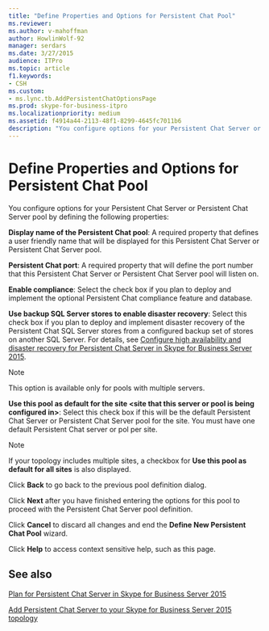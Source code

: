 ```yaml
---
title: "Define Properties and Options for Persistent Chat Pool"
ms.reviewer: 
ms.author: v-mahoffman
author: HowlinWolf-92
manager: serdars
ms.date: 3/27/2015
audience: ITPro
ms.topic: article
f1.keywords:
- CSH
ms.custom:
- ms.lync.tb.AddPersistentChatOptionsPage
ms.prod: skype-for-business-itpro
ms.localizationpriority: medium
ms.assetid: f4914a44-2113-48f1-8299-4645fc7011b6
description: "You configure options for your Persistent Chat Server or Persistent Chat Server pool by defining the following properties:"
---
```


# Define Properties and Options for Persistent Chat Pool
 
You configure options for your Persistent Chat Server or Persistent Chat Server pool by defining the following properties:
  
 **Display name of the Persistent Chat pool**: A required property that defines a user friendly name that will be displayed for this Persistent Chat Server or Persistent Chat Server pool.
  
 **Persistent Chat port**: A required property that will define the port number that this Persistent Chat Server or Persistent Chat Server pool will listen on.
  
 **Enable compliance**: Select the check box if you plan to deploy and implement the optional Persistent Chat compliance feature and database.
  
 **Use backup SQL Server stores to enable disaster recovery**: Select this check box if you plan to deploy and implement disaster recovery of the Persistent Chat SQL Server stores from a configured backup set of stores on another SQL Server. For details, see [Configure high availability and disaster recovery for Persistent Chat Server in Skype for Business Server 2015](../../deploy/deploy-persistent-chat-server/configure-hadr-for-persistent-chat.md).
  
> [!NOTE]
> This option is available only for pools with multiple servers. 
  
 **Use this pool as default for the site \<site that this server or pool is being configured in\>**: Select this check box if this will be the default Persistent Chat Server or Persistent Chat Server pool for the site. You must have one default Persistent Chat server or pol per site.
  
> [!NOTE]
> If your topology includes multiple sites, a checkbox for **Use this pool as default for all sites** is also displayed.
  
Click **Back** to go back to the previous pool definition dialog.
  
Click **Next** after you have finished entering the options for this pool to proceed with the Persistent Chat Server pool definition.
  
Click **Cancel** to discard all changes and end the **Define New Persistent Chat Pool** wizard.
  
Click **Help** to access context sensitive help, such as this page.
  
## See also

[Plan for Persistent Chat Server in Skype for Business Server 2015](../../plan-your-deployment/persistent-chat-server/persistent-chat-server.md)
  
[Add Persistent Chat Server to your Skype for Business Server 2015 topology](../../deploy/deploy-persistent-chat-server/add-persistent-chat-server.md)
